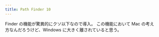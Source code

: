 ```yaml
---
title: Path Finder 10
---
```


Finder の機能が驚異的にクソ以下なので導入。
この機能において Mac の考え方なんだろうけど、Windows に大きく離されていると思う。




